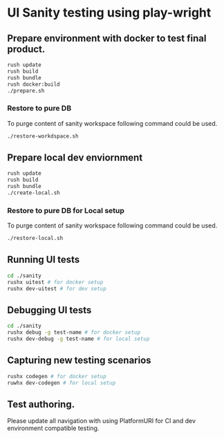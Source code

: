 # UI Sanity testing using play-wright

## Prepare environment with docker to test final product.

```bash
rush update
rush build
rush bundle
rush docker:build
./prepare.sh
```

### Restore to pure DB

To purge content of sanity workspace following command could be used.

```bash
./restore-workdspace.sh
```

## Prepare local dev enviornment

```bash
rush update
rush build
rush bundle
./create-local.sh
```

### Restore to pure DB for Local setup

To purge content of sanity workspace following command could be used.

```bash
./restore-local.sh
```

## Running UI tests

```bash
cd ./sanity
rushx uitest # for docker setup
rushx dev-uitest # for dev setup
```

## Debugging UI tests

```bash
cd ./sanity
rushx debug -g test-name # for docker setup
rushx dev-debug -g test-name # for local setup
```

## Capturing new testing scenarios

```bash
rushx codegen # for docker setup
ruwhx dev-codegen # for local setup
```

## Test authoring.

Please update all navigation with using PlatformURI for CI and dev environment compatible testing.
